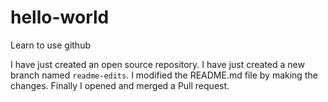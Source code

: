 # hello-world
Learn to use github

I have just created an open source repository.
I have just created a new branch named `readme-edits`.
I modified the README.md file by making the changes.
Finally I opened and merged a Pull request.
